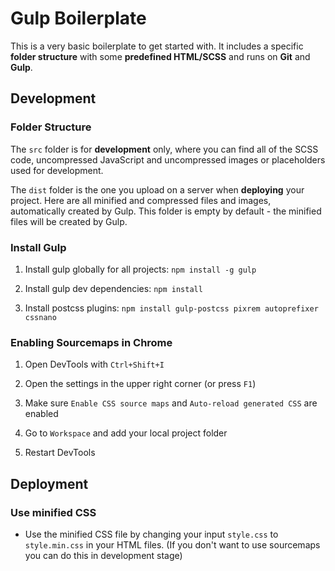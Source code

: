 # Gulp Boilerplate

This is a very basic boilerplate to get started with. It includes a specific **folder structure** with some **predefined HTML/SCSS** and runs on **Git** and **Gulp**.

## Development

### Folder Structure

The `src` folder is for **development** only, where you can find all of the SCSS code, uncompressed JavaScript and uncompressed images or placeholders used for development.

The `dist` folder is the one you upload on a server when **deploying** your project. Here are all minified and compressed files and images, automatically created by Gulp. This folder is empty by default - the minified files will be created by Gulp.

### Install Gulp

1. Install gulp globally for all projects: `npm install -g gulp`

2. Install gulp dev dependencies: `npm install`

3. Install postcss plugins: `npm install gulp-postcss pixrem autoprefixer cssnano`

### Enabling Sourcemaps in Chrome

1. Open DevTools with `Ctrl+Shift+I`

2. Open the settings in the upper right corner (or press `F1`)

3. Make sure `Enable CSS source maps` and `Auto-reload generated CSS` are enabled

4. Go to `Workspace` and add your local project folder

5. Restart DevTools

## Deployment

### Use minified CSS

* Use the minified CSS file by changing your input `style.css` to `style.min.css` in your HTML files. (If you don't want to use sourcemaps you can do this in development stage)
